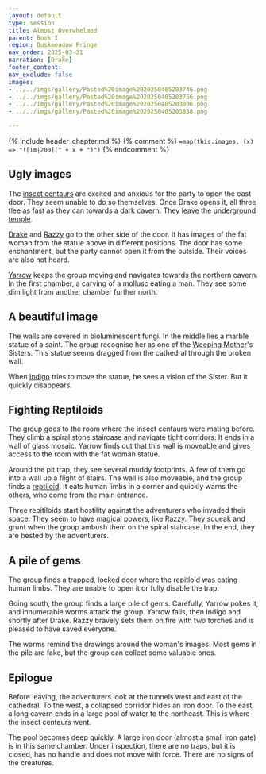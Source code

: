 ```yaml
---
layout: default
type: session
title: Almost Overwhelmed 
parent: Book I
region: Duskmeadow Fringe
nav_order: 2025-03-31
narration: [Drake]
footer_content: 
nav_exclude: false
images:
- ../../imgs/gallery/Pasted%20image%2020250405203746.png
- ../../imgs/gallery/Pasted%20image%2020250405203756.png
- ../../imgs/gallery/Pasted%20image%2020250405203806.png
- ../../imgs/gallery/Pasted%20image%2020250405203838.png

---
```


{% include header_chapter.md %}
{% comment %}
`=map(this.images, (x) => "![im|200](" + x + ")")`
{% endcomment %}

## Ugly images

The [insect centaurs](directory/DuskmeadowFringe/Hippareiones.md) are excited and anxious for the party to open the east door.
They seem unable to do so themselves.
Once Drake opens it, all three flee as fast as they can towards a dark cavern.
They leave the [underground temple](directory/DuskmeadowFringe/UndergroundTemple.md).

[Drake](directory/Sigisfarne/Drake.md) and [Razzy](directory/Sigisfarne/Razvan.md) go to the other side of the door.
It has images of the fat woman from the statue above in different positions.
The door has some enchantment, but the party cannot open it from the outside.
Their voices are also not heard.

[Yarrow](directory/Sigisfarne/Yarrow.md) keeps the group moving and navigates towards the northern cavern.
In the first chamber, a carving of a mollusc eating a man.
They see some dim light from another chamber further north.

## A beautiful image

The walls are covered in bioluminescent fungi.
In the middle lies a marble statue of a saint.
The group recognise her as one of the [Weeping Mother](directory/weepingMother/index.md)'s Sisters.
This statue seems dragged from the cathedral through the broken wall.

When [Indigo](directory/Sigisfarne/Indigo.md) tries to move the statue, he sees a vision of the Sister.
But it quickly disappears.

## Fighting Reptiloids

The group goes to the room where the insect centaurs were mating before.
They climb a spiral stone staircase and navigate tight corridors.
It ends in a wall of glass mosaic.
Yarrow finds out that this wall is moveable and gives access to the room with the fat woman statue.

Around the pit trap, they see several muddy footprints.
A few of them go into a wall up a flight of stairs.
The wall is also moveable, and the group finds a [reptiloid](directory/DuskmeadowFringe/Reptiloids.md).
It eats human limbs in a corner and quickly warns the others, who come from the main entrance.

Three repitiloids start hostility against the adventurers who invaded their space.
They seem to have magical powers, like Razzy.
They squeak and grunt when the group ambush them on the spiral staircase.
In the end, they are bested by the adventurers.

## A pile of gems

The group finds a trapped, locked door where the repitloid was eating human limbs.
They are unable to open it or fully disable the trap.

Going south, the group finds a large pile of gems.
Carefully, Yarrow pokes it, and innumerable worms attack the group.
Yarrow falls, then Indigo and shortly after Drake.
Razzy bravely sets them on fire with two torches and is pleased to have saved everyone.

The worms remind the drawings around the woman's images.
Most gems in the pile are fake, but the group can collect some valuable ones.

## Epilogue

Before leaving, the adventurers look at the tunnels west and east of the cathedral.
To the west, a collapsed corridor hides an iron door.
To the east, a long cavern ends in a large pool of water to the northeast.
This is where the insect centaurs went.

The pool becomes deep quickly.
A large iron door (almost a small iron gate) is in this same chamber.
Under inspection, there are no traps, but it is closed, has no handle and does not move with force. 
There are no signs of the creatures.
